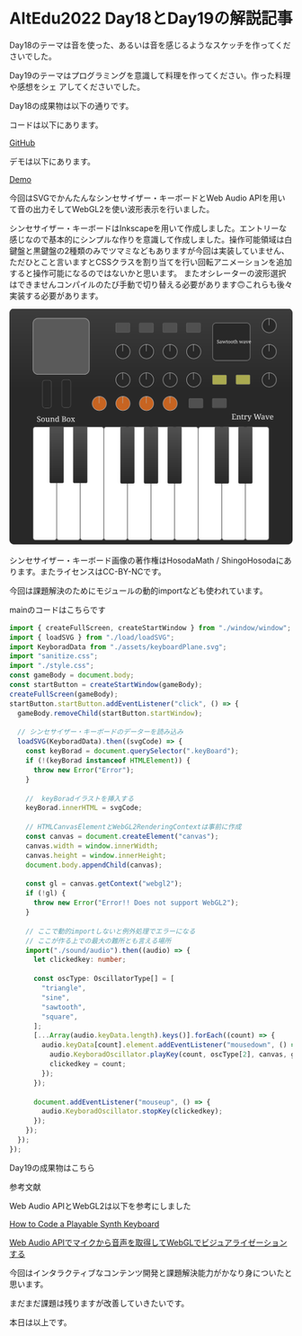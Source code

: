 # AltEdu2022 Day18とDay19の解説記事

Day18のテーマは音を使った、あるいは音を感じるようなスケッチを作ってくださいでした。

Day19のテーマはプログラミングを意識して料理を作ってください。作った料理や感想をシェ
アしてくださいでした。

Day18の成果物は以下の通りです。

コードは以下にあります。

[GitHub]()

デモは以下にあります。

[Demo]()

今回はSVGでかんたんなシンセサイザー・キーボードとWeb Audio APIを用いて音の出力そしてWebGL2を使い波形表示を行いました。

シンセサイザー・キーボードはInkscapeを用いて作成しました。エントリーな感じなので基本的にシンプルな作りを意識して作成しました。操作可能領域は白鍵盤と黒鍵盤の2種類のみでツマミなどもありますが今回は実装していません、ただひとこと言いますとCSSクラスを割り当てを行い回転アニメーションを追加すると操作可能になるのではないかと思います。
またオシレーターの波形選択はできませんコンパイルのたび手動で切り替える必要があります🙃これらも後々実装する必要があります。


![シンセサイザー・キーボード](src/assets/keyboardPlane.svg)

シンセサイザー・キーボード画像の著作権はHosodaMath / ShingoHosodaにあります。またライセンスはCC-BY-NCです。

今回は課題解決のためにモジュールの動的importなども使われています。

mainのコードはこちらです
```ts
import { createFullScreen, createStartWindow } from "./window/window";
import { loadSVG } from "./load/loadSVG";
import KeyboradData from "./assets/keyboardPlane.svg";
import "sanitize.css";
import "./style.css";
const gameBody = document.body;
const startButton = createStartWindow(gameBody);
createFullScreen(gameBody);
startButton.startButton.addEventListener("click", () => {
  gameBody.removeChild(startButton.startWindow);
  
  // シンセサイザー・キーボードのデーターを読み込み
  loadSVG(KeyboradData).then((svgCode) => {
    const keyBorad = document.querySelector(".keyBoard");
    if (!(keyBorad instanceof HTMLElement)) {
      throw new Error("Error");
    }
    
    //  keyBoradイラストを挿入する
    keyBorad.innerHTML = svgCode;
    
    // HTMLCanvasElementとWebGL2RenderingContextは事前に作成
    const canvas = document.createElement("canvas");
    canvas.width = window.innerWidth;
    canvas.height = window.innerHeight;
    document.body.appendChild(canvas);
  
    const gl = canvas.getContext("webgl2");
    if (!gl) {
      throw new Error("Error!! Does not support WebGL2");
    }

    // ここで動的importしないと例外処理でエラーになる
    // ここが作る上での最大の難所とも言える場所
    import("./sound/audio").then((audio) => {
      let clickedkey: number;

      const oscType: OscillatorType[] = [
        "triangle",
        "sine",
        "sawtooth",
        "square",
      ];
      [...Array(audio.keyData.length).keys()].forEach((count) => {
        audio.keyData[count].element.addEventListener("mousedown", () => {
          audio.KeyboradOscillator.playKey(count, oscType[2], canvas, gl);
          clickedkey = count;
        });
      });

      document.addEventListener("mouseup", () => {
        audio.KeyboradOscillator.stopKey(clickedkey);
      });
    });
  });
});

```

Day19の成果物はこちら

参考文献

Web Audio APIとWebGL2は以下を参考にしました

[How to Code a Playable Synth Keyboard](https://css-tricks.com/how-to-code-a-playable-synth-keyboard/)

[Web Audio APIでマイクから音声を取得してWebGLでビジュアライゼーションする](https://qiita.com/aa_debdeb/items/3e29391d6fbb1c93fd36)

今回はインタラクティブなコンテンツ開発と課題解決能力がかなり身についたと思います。

まだまだ課題は残りますが改善していきたいです。

本日は以上です。